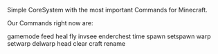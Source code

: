 Simple CoreSystem with the most important Commands for Minecraft.

Our Commands right now are:


gamemode
feed
heal
fly
invsee
enderchest
time
spawn
setspawn
warp
setwarp
delwarp
head
clear
craft
rename
